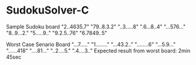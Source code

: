 # SudokuSolver-C
 Sample Sudoku board "2..4635.7" "79..8.3.2" "..3.....8" ".6...8..4" "...576..." "8..9...2." "5.....9.." "9.2.5..76" "6.7849..5"

 Worst Case Senario Board "...7....." "1........" "...43.2.." "........6" "...5.9..." "......418" "....81..." "..2....5." ".4....3.."
 Expected result from worst board: 2min 45sec
